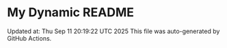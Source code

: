 # My Dynamic README
Updated at: Thu Sep 11 20:19:22 UTC 2025
This file was auto-generated by GitHub Actions.
